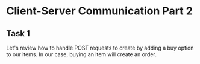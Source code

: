 # Client-Server Communication Part 2

## Task 1

Let's review how to handle POST requests to create by adding a buy option to our items. In our case, buying an item will create an order.